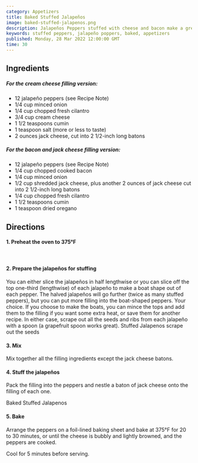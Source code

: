 ```yaml
---
category: Appetizers
title: Baked Stuffed Jalapeños
image: baked-stuffed-jalapenos.png
description: Jalapeños Peppers stuffed with cheese and bacon make a great appetizer for a crowd! They're easy to prep ahead and then throw a batch in the oven when people get hungry.
keywords: stuffed peppers, jalapeño poppers, baked, appetizers
published: Monday, 28 Mar 2022 12:00:00 GMT
time: 30
---
```


## Ingredients

##### For the cream cheese filling version:

- 12 jalapeño peppers (see Recipe Note)
- 1/4 cup minced onion
- 1/4 cup chopped fresh cilantro
- 3/4 cup cream cheese
- 1 1/2 teaspoons cumin
- 1 teaspoon salt (more or less to taste)
- 2 ounces jack cheese, cut into 2 1/2-inch long batons

##### For the bacon and jack cheese filling version:

- 12 jalapeño peppers (see Recipe Note)
- 1/4 cup chopped cooked bacon
- 1/4 cup minced onion
- 1/2 cup shredded jack cheese, plus another 2 ounces of jack cheese cut into 2 1/2-inch long batons
- 1/4 cup chopped fresh cilantro
- 1 1/2 teaspoons cumin
- 1 teaspoon dried oregano

## Directions

#### 1. Preheat the oven to 375°F

<br/>

#### 2. Prepare the jalapeños for stuffing

You can either slice the jalapeños in half lengthwise or you can slice off the top one-third (lengthwise) of each jalapeño to make a boat shape out of each pepper. The halved jalapeños will go further (twice as many stuffed peppers), but you can put more filling into the boat-shaped peppers. Your choice. If you choose to make the boats, you can mince the tops and add them to the filling if you want some extra heat, or save them for another recipe. In either case, scrape out all the seeds and ribs from each jalapeño with a spoon (a grapefruit spoon works great). Stuffed Jalapenos scrape out the seeds

#### 3. Mix

Mix together all the filling ingredients except the jack cheese batons.

#### 4. Stuff the jalapeños

Pack the filling into the peppers and nestle a baton of jack cheese onto the filling of each one.

Baked Stuffed Jalapenos

#### 5. Bake

Arrange the peppers on a foil-lined baking sheet and bake at 375°F for 20 to 30 minutes, or until the cheese is bubbly and lightly browned, and the peppers are cooked.

Cool for 5 minutes before serving.
